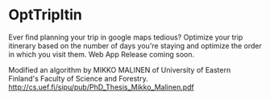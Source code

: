 # OptTripItin
Ever find planning your trip in google maps tedious? Optimize your trip itinerary based on the number of days you're staying and optimize the order in which you visit them. Web App Release coming soon.

Modified an algorithm by MIKKO MALINEN of University of Eastern Finland's Faculty of Science and Forestry.
http://cs.uef.fi/sipu/pub/PhD_Thesis_Mikko_Malinen.pdf
